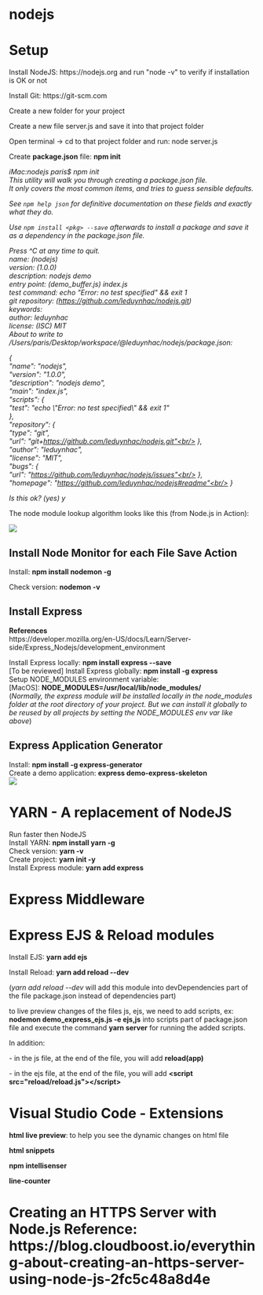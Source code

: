 # nodejs
<h1>Setup</h1>
<p>Install NodeJS: https://nodejs.org and run "node -v" to verify if installation is OK or not</p>
<p>Install Git: https://git-scm.com</p>
<p>Create a new folder for your project</p>
<p>Create a new file server.js and save it into that project folder</p>
<p>Open terminal -> cd to that project folder and run: node server.js</p>
<p>Create <b>package.json</b> file: <b>npm init</b></p>
<p><i>
iMac:nodejs paris$ npm init<br/>
This utility will walk you through creating a package.json file.<br/>
It only covers the most common items, and tries to guess sensible defaults.<br/>

See `npm help json` for definitive documentation on these fields
and exactly what they do.<br/>

Use `npm install <pkg> --save` afterwards to install a package and
save it as a dependency in the package.json file.<br/>

Press ^C at any time to quit.<br/>
name: (nodejs)<br/>
version: (1.0.0)<br/>
description: nodejs demo<br/>
entry point: (demo_buffer.js) index.js<br/>
test command: echo \"Error: no test specified\" && exit 1<br/>
git repository: (https://github.com/leduynhac/nodejs.git)<br/>
keywords:<br/>
author: leduynhac<br/>
license: (ISC) MIT<br/>
About to write to /Users/paris/Desktop/workspace/@leduynhac/nodejs/package.json:<br/>

{<br/>
  "name": "nodejs",<br/>
  "version": "1.0.0",<br/>
  "description": "nodejs demo",<br/>
  "main": "index.js",<br/>
  "scripts": {<br/>
    "test": "echo \\\"Error: no test specified\\\" && exit 1"<br/>
  },<br/>
  "repository": {<br/>
    "type": "git",<br/>
    "url": "git+https://github.com/leduynhac/nodejs.git"<br/>
  },<br/>
  "author": "leduynhac",<br/>
  "license": "MIT",<br/>
  "bugs": {<br/>
    "url": "https://github.com/leduynhac/nodejs/issues"<br/>
  },<br/>
  "homepage": "https://github.com/leduynhac/nodejs#readme"<br/>
}<br/>


Is this ok? (yes) y  <br/>
</i></p>
<p>The node module lookup algorithm looks like this (from Node.js in Action):</p>
<img src="https://lh3.googleusercontent.com/t647e3CPariM1ZbOLuwby1jECE7FyQtS1MWGaZS2mshlc-twZSjL765yKb22ydKujNGcXiwXBHhSULTIwNJpt5cA1CVKdLSjT_KTvniXLm3mUDH41SxUlciaCPvqq13rpwfouLr-uZpqpaaYNd6s51xkECgYt01YvKUlkbAtDa-vl9KHdx7RBFU0lztdeGH6EtDbXzTp7u9_c7G8Om9Ch7EWUWQ1XSp6dc_2Y4o-qQbm2PRX4Q6fF-JJIW9v1NqqA-DtI52oEa-2WEqU2lr_wr6xOfzwXt82fAgXEd9Cw96eaWXTsHGiXOjjJ56IWyjdd4h7dfi8hYgZQ3XBtPp3G0RgZ-iWL8gKw5jVVkaMvQzodKPa7ldz1iyDma-qTaz0t8Lwi9o9LEkN50qJNsI7akeA5Ys178OyOSwQwkC7nl-FdwEcGR9yMMr7mI8T0yZZXJx5Sqx06V9MtdNMUlFrDagAvuDAQ1uelWlTH2JB_K8JWldeuy0harXqAl0rjpv910doEPXl6zOD-w5v99DNJavbBviJf7J3tzp1mmgG1q0ljqV_hh9YkSW1kRAwjOFKhkx6MVk-IOiaVnAoX0cifIbSlAcVWkzGUnVPfQ=w655-h686-no"/> 
<h2>Install Node Monitor for each File Save Action</h2>
<p>Install: <b>npm install nodemon -g</b></p>
<p>Check version: <b>nodemon -v</b></p>
<h2>Install Express</h2>
<p>
<b>References</b><br/>
https://developer.mozilla.org/en-US/docs/Learn/Server-side/Express_Nodejs/development_environment<br/>
</p>
<p>
Install Express locally: <b>npm install express --save</b><br/>
[To be reviewed] Install Express globally: <b>npm install -g express</b><br/>
Setup NODE_MODULES environment variable:<br/>
[MacOS]: <b>NODE_MODULES=/usr/local/lib/node_modules/</b><br/>
(<i>Normally, the express module will be installed locally in the node_modules folder at the root directory of your project. But we can install it globally to be reused by all projects by setting the NODE_MODULES env var like above</i>)<br/>  
</p>
<h2>Express Application Generator</h2>
Install: <b>npm install -g express-generator</b><br/>
Create a demo application: <b>express demo-express-skeleton</b><br/>
<img src="https://lh3.googleusercontent.com/dx7diPCtD_WfKlod0QSGNOfQLOO1GTs1a4Kp-1aZvhKyVBvGVtX1v8j_IMsx67baYkMCvvZ94Tq2_VTYn0xp_shE9-ZMEnq4nRXsvG-ftGCdYkBAxdbkNRCeitrw-u3geNcVZEmbqc7YgoDZ3jCjSQha-Z2RSCy8DwnZhdz_dC3GgnMq6SrK6L3oIBGjCnPoGQHl7CBmbMH9YWfltMASPddchTrTwf8pHwd8ZSFkw77nZh02lAscmsLlhL1JcY30obiiIz-ujf5iNlqfB-g4bsn1vgQBd_FRWAgW1pBfYZ-kGggSSUksCoEiOujBsr2Imk9ToK9OSiQlPFiWbvMA8jqYQYrj6nj-Q0witNuDj17ycFVBrIy10pjl3YautxKKlcsPHqX4OMzj93vgr1U--82ogLaeX6rLZfXK3Eb66h3E0x3gn7TmrOP__LgJnk8kcYdC1Qz0EqaCl5Syn1yiPNHVQ-2sew6KOarkmCga68mjNKs1ZNcZ-BZYmh6ZpnQ6W82LoAftEOouY2jPy7vsXe9HERdwLVdcmkjSLK9wh9ReOq_todryoFJzztRMui598uTPI_OXSSqfQUl-UgRJQAHNZqL_vXGBrMZkoQ=w2176-h1534-no" />
<h1>YARN - A replacement of NodeJS</h1>
Run faster then NodeJS<br/>
Install YARN: <b>npm install yarn -g</b><br/>
Check version: <b>yarn -v</b><br/>
Create project: <b>yarn init -y</b><br/>
Install Express module: <b>yarn add express</b><br/>
<h1>Express Middleware</h1>
<h1>Express EJS & Reload modules</h1>
<p>Install EJS: <b>yarn add ejs</b></p>
<p>Install Reload: <b>yarn add reload --dev</b></p>
<p>(<i>yarn add reload --dev</i> will add this module into devDependencies part of the file package.json instead of dependencies part)</p>
<p>to live preview changes of the files js, ejs, we need to add scripts, ex: <b>nodemon demo_express_ejs.js -e ejs,js</b> into scripts part of package.json file and execute the command <b>yarn server</b> for running the added scripts.</p>
<p>In addition:</p>
<p>- in the js file, at the end of the file, you will add <b>reload(app)</b></p>
<p>- in the ejs file, at the end of the file, you will add <b>&lt;script src="reload/reload.js"&gt;&lt;/script&gt;</b></p>
<h1>Visual Studio Code - Extensions</h1>
<p><b>html live preview</b>: to help you see the dynamic changes on html file</p>
<p><b>html snippets</b></p>
<p><b>npm intellisenser</b></p>
<p><b>line-counter</b></p>
<h1>Creating an HTTPS Server with Node.js</>
Reference: https://blog.cloudboost.io/everything-about-creating-an-https-server-using-node-js-2fc5c48a8d4e
